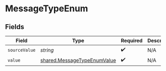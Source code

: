 # MessageTypeEnum


## Fields

| Field                                                                      | Type                                                                       | Required                                                                   | Description                                                                |
| -------------------------------------------------------------------------- | -------------------------------------------------------------------------- | -------------------------------------------------------------------------- | -------------------------------------------------------------------------- |
| `sourceValue`                                                              | *string*                                                                   | :heavy_check_mark:                                                         | N/A                                                                        |
| `value`                                                                    | [shared.MessageTypeEnumValue](../../models/shared/messagetypeenumvalue.md) | :heavy_check_mark:                                                         | N/A                                                                        |